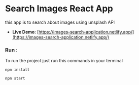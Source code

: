# Search Images React App
this app is to search about images using unsplash API

- **Live Demo:** [https://images-search-application.netlify.app/](https://images-search-application.netlify.app/)

### Run :

To run the project just run this commands in your terminal

```
npm install

npm start

```
